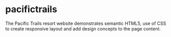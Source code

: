 # pacifictrails

The Pacific Trails resort website demonstrates semantic HTML5, use of CSS to create responsive layout and add design concepts to the page content.
